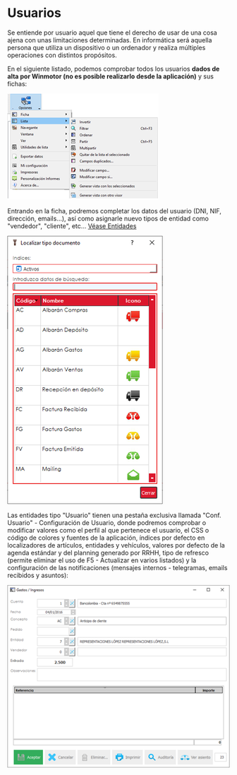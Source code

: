 # Usuarios

Se entiende por usuario aquel que tiene el derecho de usar de una cosa ajena con unas limitaciones determinadas. En informática será aquella persona que utiliza un dispositivo o un ordenador y realiza múltiples operaciones con distintos propósitos.

En el siguiente listado, podemos comprobar todos los usuarios **dados de alta por Winmotor \(no es posible realizarlo desde la aplicación\)** y sus fichas:

![](../../.gitbook/assets/image%20%28237%29.png)

Entrando en la ficha, podremos completar los datos del usuario \(DNI, NIF, dirección, emails...\), así como asignarle nuevo tipos de entidad como "vendedor", "cliente", etc... [Véase Entidades](../maestros/entidades-1.md)

![](../../.gitbook/assets/image%20%28502%29.png)

Las entidades tipo "Usuario" tienen una pestaña exclusiva llamada "Conf. Usuario" - Configuración de Usuario, donde podremos comprobar o modificar valores como el perfil al que pertenece el usuario, el CSS o código de colores y fuentes de la aplicación, índices por defecto en localizadores de artículos, entidades y vehículos, valores por defecto de la agenda estándar y del planning generado por RRHH, tipo de refresco \(permite eliminar el uso de F5 - Actualizar en varios listados\) y la configuración de las notificaciones \(mensajes internos - telegramas, emails recibidos y asuntos\):

![](../../.gitbook/assets/image%20%28451%29.png)



